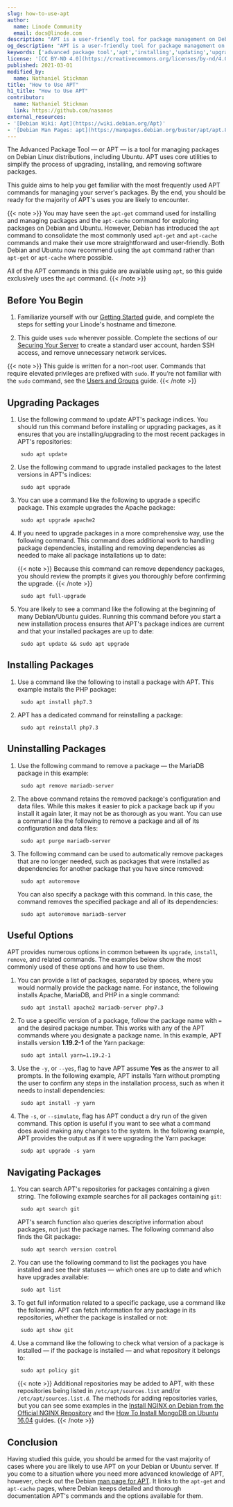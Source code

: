 ```yaml
---
slug: how-to-use-apt
author:
  name: Linode Community
  email: docs@linode.com
description: "APT is a user-friendly tool for package management on Debian and Ubuntu. This guide familiarizes you with APT's capabilities and gets you started with its most commonly used features."
og_description: "APT is a user-friendly tool for package management on Debian and Ubuntu systems. This guide familiarizes you with APT's capabilities and gets you started with its most commonly used features."
keywords: ['advanced package tool','apt','installing','updating','upgrading','uninstalling','removing','debian','ubuntu']
license: '[CC BY-ND 4.0](https://creativecommons.org/licenses/by-nd/4.0)'
published: 2021-03-01
modified_by:
  name: Nathaniel Stickman
title: "How to Use APT"
h1_title: "How to Use APT"
contributor:
  name: Nathaniel Stickman
  link: https://github.com/nasanos
external_resources:
- '[Debian Wiki: Apt](https://wiki.debian.org/Apt)'
- '[Debian Man Pages: apt](https://manpages.debian.org/buster/apt/apt.8.en.html)'
---
```


The Advanced Package Tool — or APT — is a tool for managing packages on Debian Linux distributions, including Ubuntu. APT uses core utilities to simplify the process of upgrading, installing, and removing software packages.

This guide aims to help you get familiar with the most frequently used APT commands for managing your server's packages. By the end, you should be ready for the majority of APT's uses you are likely to encounter.

{{< note >}}
You may have seen the `apt-get` command used for installing and managing packages and the `apt-cache` command for exploring packages on Debian and Ubuntu. However, Debian has introduced the `apt` command to consolidate the most commonly used `apt-get` and `apt-cache` commands and make their use more straightforward and user-friendly. Both Debian and Ubuntu now recommend using the `apt` command rather than `apt-get` or `apt-cache` where possible.

All of the APT commands in this guide are available using `apt`, so this guide exclusively uses the `apt` command.
{{< /note >}}

## Before You Begin

1.  Familiarize yourself with our [Getting Started](/docs/getting-started/) guide, and complete the steps for setting your Linode's hostname and timezone.

1.  This guide uses `sudo` wherever possible. Complete the sections of our [Securing Your Server](/docs/security/securing-your-server/) to create a standard user account, harden SSH access, and remove unnecessary network services.

{{< note >}}
This guide is written for a non-root user. Commands that require elevated privileges are prefixed with `sudo`. If you’re not familiar with the `sudo` command, see the [Users and Groups](/docs/tools-reference/linux-users-and-groups/) guide.
{{< /note >}}

## Upgrading Packages

1. Use the following command to update APT's package indices. You should run this command before installing or upgrading packages, as it ensures that you are installing/upgrading to the most recent packages in APT's repositories:

        sudo apt update

1. Use the following command to upgrade installed packages to the latest versions in APT's indices:

        sudo apt upgrade

1. You can use a command like the following to upgrade a specific package. This example upgrades the Apache package:

        sudo apt upgrade apache2

1. If you need to upgrade packages in a more comprehensive way, use the following command. This command does additional work to handling package dependencies, installing and removing dependencies as needed to make all package installations up to date:

    {{< note >}}
Because this command can remove dependency packages, you should review the prompts it gives you thoroughly before confirming the upgrade.
    {{< /note >}}

        sudo apt full-upgrade

1. You are likely to see a command like the following at the beginning of many Debian/Ubuntu guides. Running this command before you start a new installation process ensures that APT's package indices are current and that your installed packages are up to date:

        sudo apt update && sudo apt upgrade

## Installing Packages

1. Use a command like the following to install a package with APT. This example installs the PHP package:

        sudo apt install php7.3

1. APT has a dedicated command for reinstalling a package:

        sudo apt reinstall php7.3

## Uninstalling Packages

1. Use the following command to remove a package — the MariaDB package in this example:

        sudo apt remove mariadb-server

1. The above command retains the removed package's configuration and data files. While this makes it easier to pick a package back up if you install it again later, it may not be as thorough as you want. You can use a command like the following to remove a package and all of its configuration and data files:

        sudo apt purge mariadb-server

1. The following command can be used to automatically remove packages that are no longer needed, such as packages that were installed as dependencies for another package that you have since removed:

        sudo apt autoremove

    You can also specify a package with this command. In this case, the command removes the specified package and all of its dependencies:

        sudo apt autoremove mariadb-server

## Useful Options

APT provides numerous options in common between its `upgrade`, `install`, `remove`, and related commands. The examples below show the most commonly used of these options and how to use them.

1. You can provide a list of packages, separated by spaces, where you would normally provide the package name. For instance, the following installs Apache, MariaDB, and PHP in a single command:

        sudo apt install apache2 mariadb-server php7.3

1. To use a specific version of a package, follow the package name with `=` and the desired package number. This works with any of the APT commands where you designate a package name. In this example, APT installs version **1.19.2-1** of the Yarn package:

        sudo apt intall yarn=1.19.2-1

1. Use the `-y`, or `--yes`, flag to have APT assume **Yes** as the answer to all prompts. In the following example, APT installs Yarn without prompting the user to confirm any steps in the installation process, such as when it needs to install dependencies:

        sudo apt install -y yarn

1. The `-s`, or `--simulate`, flag has APT conduct a dry run of the given command. This option is useful if you want to see what a command does avoid making any changes to the system. In the following example, APT provides the output as if it were upgrading the Yarn package:

        sudp apt upgrade -s yarn

## Navigating Packages

1. You can search APT's repositories for packages containing a given string. The following example searches for all packages containing `git`:

        sudo apt search git

    APT's search function also queries descriptive information about packages, not just the package names. The following command also finds the Git package:

        sudo apt search version control

1. You can use the following command to list the packages you have installed and see their statuses — which ones are up to date and which have upgrades available:

        sudo apt list

1. To get full information related to a specific package, use a command like the following. APT can fetch information for any package in its repositories, whether the package is installed or not:

        sudo apt show git

1. Use a command like the following to check what version of a package is installed — if the package is installed — and what repository it belongs to:

        sudo apt policy git

    {{< note >}}
Additional repositories may be added to APT, with these repositories being listed in `/etc/apt/sources.list` and/or `/etc/apt/sources.list.d`. The methods for adding repositories varies, but you can see some examples in the [Install NGINX on Debian from the Official NGINX Repository](/docs/guides/install-nginx-debian/) and the [How To Install MongoDB on Ubuntu 16.04](/docs/guides/install-mongodb-on-ubuntu-16-04/) guides.
    {{< /note >}}

## Conclusion

Having studied this guide, you should be armed for the vast majority of cases where you are likely to use APT on your Debian or Ubuntu server. If you come to a situation where you need more advanced knowledge of APT, however, check out the Debian [man page for APT](https://manpages.debian.org/buster/apt/apt.8.en.html). It links to the `apt-get` and `apt-cache` pages, where Debian keeps detailed and thorough documentation APT's commands and the options available for them.
